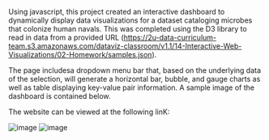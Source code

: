 Using javascript, this project created an interactive dashboard to dynamically display data visualizations for a dataset cataloging microbes that colonize human navals. This was completed using the D3 library to read in data from a provided URL (https://2u-data-curriculum-team.s3.amazonaws.com/dataviz-classroom/v1.1/14-Interactive-Web-Visualizations/02-Homework/samples.json). 

The page includesa dropdown menu bar that, based on the underlying data of the selection, will generate a horizontal bar, bubble, and gauge charts as well as table displaying key-value pair information. A sample image of the dashboard is contained below. 

The website can be viewed at the following linK: <Note to self: enter link here>

![image](https://user-images.githubusercontent.com/119253324/227786613-6c180491-bf0a-443c-94c3-7a94db412490.png)
![image](https://user-images.githubusercontent.com/119253324/227786662-22776750-4322-4f83-8514-a77974d81ae7.png)

